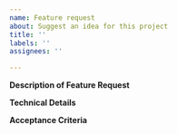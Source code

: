 ```yaml
---
name: Feature request
about: Suggest an idea for this project
title: ''
labels: ''
assignees: ''

---
```


**Description of Feature Request**

**Technical Details**

**Acceptance Criteria**
